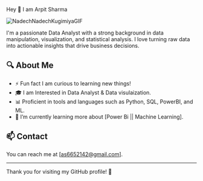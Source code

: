 Hey 👋 I am Arpit Sharma

![NadechNadechKugimiyaGIF](https://github.com/user-attachments/assets/b9192118-3573-4df4-90c9-5f070710b2ad)


I'm a passionate Data Analyst with a strong background in data manipulation, visualization, and statistical analysis. I love turning raw data into actionable insights that drive business decisions. 

## 🔍 About Me
- ⚡ Fun fact I am curious to learning new things!
- 🎓 I am Interested in Data Analyst & Data visulaization.
- 📊 Proficient in tools and languages such as Python, SQL, PowerBI, and ML.
- 🌱 I’m currently learning more about [Power Bi || Machine Learning].

## 📫 Contact

You can reach me at [as6652142@gmail.com].

---

Thank you for visiting my GitHub profile! 🚀

<!---
arpit-sharma2311/arpit-sharma2311 is a ✨ special ✨ repository because its `README.md` (this file) appears on your GitHub profile.
You can click the Preview link to take a look at your changes.
--->
